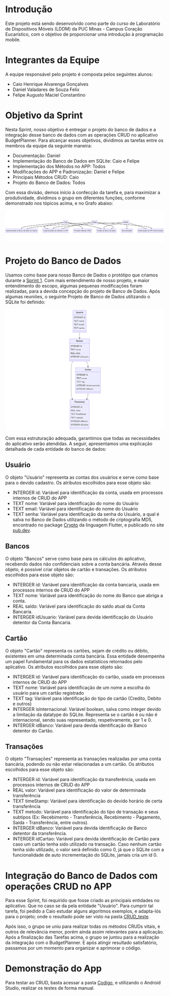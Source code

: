 # Introdução

Este projeto está sendo desenvolvido como parte do curso de Laboratório de Dispositivos Móveis (LDDM) da PUC Minas - Campus Coração Eucarístico, com o objetivo de proporcionar uma introdução à programação mobile.

# Integrantes da Equipe

A equipe responsável pelo projeto é composta pelos seguintes alunos:

* Caio Henrique Alvarenga Gonçalves
* Daniel Valadares de Souza Felix
* Felipe Augusto Maciel Constantino

# Objetivo da Sprint

Nesta Sprint, nosso objetivo é entregar o projeto do banco de dados e a integração desse banco de dados com as operações CRUD no aplicativo BudgetPlanner. Para alcançar esses objetivos, dividimos as tarefas entre os membros da equipe da seguinte maneira:

* Documentação: Daniel
* Implementação do Banco de Dados em SQLite: Caio e Felipe
* Implementação dos Métodos no APP: Todos
* Modificações do APP e Padronização: Daniel e Felipe
* Principais Métodos CRUD: Caio
* Projeto do Banco de Dados: Todos

Com essa divisão, demos início à confecção da tarefa e, para maximizar a produtividade, dividimos o grupo em diferentes funções, conforme demonstrado nos tópicos acima, e no Grafo abaixo:

![Divisao](https://github.com/Daniel-Valadares/BudgetPlanner/blob/main/Entregas/Sprint3/img/Divisao.png)

# Projeto do Banco de Dados

Usamos como base para nosso Banco de Dados o protótipo que criamos durante a [Sprint 1](https://github.com/Daniel-Valadares/BudgetPlanner/tree/main/Entregas/Sprint1). Com mais entendimento de nosso projeto, e maior entendimento do escopo, algumas pequenas modificações foram realizadas, para a devida concepção do projeto de Banco de Dados. Após algumas reuniões, o seguinte Projeto de Banco de Dados utilizando o SQLite foi definido: 

![BancoDados](https://github.com/Daniel-Valadares/BudgetPlanner/blob/main/Entregas/Sprint3/img/BancoDados.png)

Com essa estruturação adequada, garantimos que todas as necessidades do aplicativo serão atendidas. A seguir, apresentamos uma explicação detalhada de cada entidade do banco de dados:

## Usuário

O objeto "Usuário" representa as contas dos usuários e serve como base para o devido cadastro. Os atributos escolhidos para esse objeto são:

* INTERGER id: Variável para identificação da conta, usada em processos internos de CRUD do APP
* TEXT nome: Variável para identificação do nome do Usuário
* TEXT email: Variável para identificação do nome do Usuário
* TEXT senha: Variável para identificação da senha do Usuário, a qual é salva no Banco de Dados utilizando o método de criptografia MD5, encontrado no package [Crypto](https://pub.dev/packages/crypto) da linguagem Flutter, e publicado no site [pub.dev](https://pub.dev).

## Bancos

O objeto "Bancos" serve como base para os cálculos do aplicativo, recebendo dados não confidenciais sobre a conta bancária. Através desse objeto, é possível criar objetos de cartão e transações. Os atributos escolhidos para esse objeto são:

* INTERGER id: Variável para identificação da conta bancaria, usada em processos internos de CRUD do APP
* TEXT nome: Variável para identificação do nome do Banco que abriga a conta.
* REAL saldo: Variável para identificação do saldo atual da Conta Bancaria.
* INTERGER idUsuario: Variável para devida identificação do Usuário detentor da Conta Bancaria.

## Cartão

O objeto "Cartão" representa os cartões, sejam de crédito ou débito, existentes em uma determinada conta bancária. Essa entidade desempenha um papel fundamental para os dados estatísticos retornados pelo aplicativo. Os atributos escolhidos para esse objeto são:

* INTERGER id: Variável para identificação do cartão, usada em processos internos de CRUD do APP
* TEXT nome: Variável para identificação de um nome a escolha do usuário para um cartão registrado
* TEXT tag: Variável para identificação do tipo de cartão (Credito, Debito e outros)
* INTERGER isInternacional: Variável boolean, salva como integer devido a limitação da datatype do SQLite. Representa se o cartão é ou não é internacional, sendo suas representado, respetivamente, por 1 e 0.
* INTERGER idBanco: Variável para devida identificação de Banco detentor do Cartão.

## Transações

O objeto "Transações" representa as transações realizadas por uma conta bancária, podendo ou não estar relacionadas a um cartão. Os atributos escolhidos para esse objeto são:

* INTERGER id: Variável para identificação da transferência, usada em processos internos de CRUD do APP
* REAL valor: Variável para identificação do valor de determinada transferência
* TEXT timeStamp: Variável para identificação do devido horário de certa transferência
* TEXT metodo: Variável para identificação do tipo de transação e seus subtipos (Ex: Recebimento - Transferência, Recebimento - Pagamento, Saida - Transferência, entre outros).
* INTERGER idBanco: Variável para devida identificação de Banco detentor da transferência.
* INTERGER idCartao: Variável para devida identificação de Cartão para caso um cartão tenha sido utilizado na transação. Caso nenhum cartão tenha sido utilizado, o valor será definido como 0, já que o SQLite com a funcionalidade de auto incrementação do SQLite, jamais cria um id 0.

# Integração do Banco de Dados com operações CRUD no APP

Para esse Sprint, foi requirido que fosse criado as principais entidades no aplicativo. Que no caso se da pela entidade "Usuário". Para cumprir tal tarefa, foi pedido a Caio estudar alguns algoritmos exemplos, e adapta-lós para o projeto; onde o resultado pode ser visto na pasta [CRUD_teste](https://github.com/Daniel-Valadares/BudgetPlanner/blob/main/Entregas/Sprint3/CRUD_teste).

Após isso, o grupo se uniu para realizar todas os métodos CRUDs vitais, e outros de relevância menor, porém ainda assim relevantes para a aplicação. Após a finalização das Tarefas acima, o grupo se juntou para a realização da integração com o BudgetPlanner. E após atingir resultado satisfatório, passamos por um momento para organizar e aprimorar o código.  

# Demonstração do App

Para testar ao CRUD, basta acessar a pasta [Codigo](https://github.com/Daniel-Valadares/BudgetPlanner/blob/main/Entregas/Sprint3/Codigo), e utilizando o Android Studio, realizar os testes de forma manual.